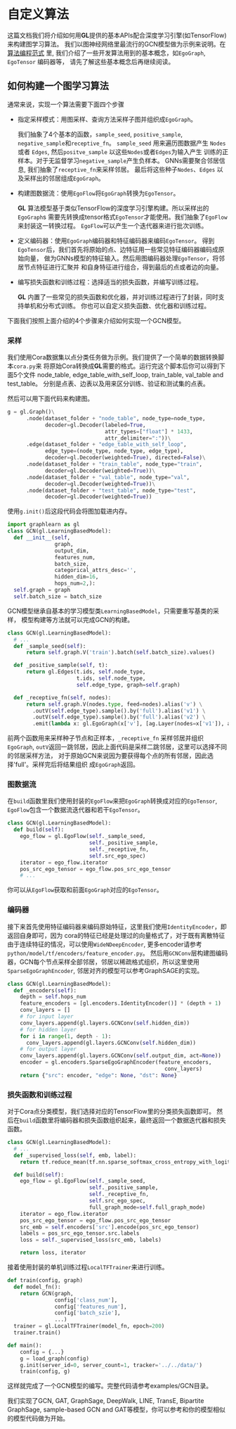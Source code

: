 # 自定义算法

这篇文档我们将介绍如何用**GL**提供的基本APIs配合深度学习引擎(如TensorFlow)来构建图学习算法。
我们以图神经网络里最流行的GCN模型做为示例来说明。在 [算法编程范式](model_programming_cn.md) 里, 
我们介绍了一些开发算法用到的基本概念，如`EgoGraph`, `EgoTensor` 编码器等，
请先了解这些基本概念后再继续阅读。

## 如何构建一个图学习算法

通常来说，实现一个算法需要下面四个步骤

- 指定采样模式：用图采样、查询方法采样子图并组织成`EgoGraph`。
    
    我们抽象了4个基本的函数，`sample_seed`, `positive_sample`,
    `negative_sample`和`receptive_fn`。 `sample_seed` 用来遍历图数据产生 `Nodes`或者
    `Edges`, 然后`positve_sample` 以这些`Nodes`或者`Edges`为输入产生
    训练的正样本。对于无监督学习`negative_sample`产生负样本。
    GNNs需要聚合邻居信息, 我们抽象了`receptive_fn`来采样邻居。
    最后将这些种子`Nodes`、`Edges` 以及采样出的邻居组成`EgoGraph`。

- 构建图数据流：使用`EgoFlow`将`EgoGraph`转换为`EgoTensor`。

    **GL** 算法模型基于类似TensorFlow的深度学习引擎构建。所以采样出的`EgoGraph`s
    需要先转换成tensor格式`EgoTensor`才能使用。我们抽象了`EgoFlow`来封装这一转换过程。
    `EgoFlow`可以产生一个迭代器来进行批次训练。
  
- 定义编码器：使用`EgoGraph`编码器和特征编码器来编码`EgoTensor`。
    得到`EgoTensor`后，我们首先将原始的点、边特征用一些常见特征编码器编码成原始向量，
    做为GNNs模型的特征输入。然后用图编码器处理`EgoTensor`，将邻居节点特征进行汇聚并
    和自身特征进行组合，得到最后的点或者边的向量。
    
- 编写损失函数和训练过程：选择适当的损失函数，并编写训练过程。

    **GL** 内置了一些常见的损失函数和优化器，并对训练过程进行了封装，同时支持单机和分布式训练。
    你也可以自定义损失函数、优化器和训练过程。
    
下面我们按照上面介绍的4个步骤来介绍如何实现一个GCN模型。


### 采样

我们使用Cora数据集以点分类任务做为示例。我们提供了一个简单的数据转换脚本`cora.py`来
将原始Cora转换成**GL**需要的格式。运行完这个脚本后你可以得到下面5个文件
node_table, edge_table_with_self_loop, train_table, val_table and test_table。
分别是点表、边表以及用来区分训练、验证和测试集的点表。

然后可以用下面代码来构建图。

```python
g = gl.Graph()\
      .node(dataset_folder + "node_table", node_type=node_type,
            decoder=gl.Decoder(labeled=True,
                               attr_types=["float"] * 1433,
                               attr_delimiter=":"))\
      .edge(dataset_folder + "edge_table_with_self_loop", 
            edge_type=(node_type, node_type, edge_type),
            decoder=gl.Decoder(weighted=True), directed=False)\
      .node(dataset_folder + "train_table", node_type="train",
            decoder=gl.Decoder(weighted=True))\
      .node(dataset_folder + "val_table", node_type="val",
            decoder=gl.Decoder(weighted=True))\
      .node(dataset_folder + "test_table", node_type="test",
            decoder=gl.Decoder(weighted=True))
```

使用`g.init()`后这段代码会将图加载进内存。

```py
import graphlearn as gl
class GCN(gl.LearningBasedModel):
  def __init__(self,
               graph,
               output_dim,
               features_num,
               batch_size,
               categorical_attrs_desc='',
               hidden_dim=16,
               hops_num=2,):
  self.graph = graph
  self.batch_size = batch_size
```
GCN模型继承自基本的学习模型类`LearningBasedModel`，只需要重写基类的采样，
模型构建等方法就可以完成GCN的构建。

```python
class GCN(gl.LearningBasedModel):
  # ...
  def _sample_seed(self):
      return self.graph.V('train').batch(self.batch_size).values()

  def _positive_sample(self, t):
      return gl.Edges(t.ids, self.node_type,
                      t.ids, self.node_type,
                      self.edge_type, graph=self.graph)

  def _receptive_fn(self, nodes):
      return self.graph.V(nodes.type, feed=nodes).alias('v') \
        .outV(self.edge_type).sample().by('full').alias('v1') \
        .outV(self.edge_type).sample().by('full').alias('v2') \
        .emit(lambda x: gl.EgoGraph(x['v'], [ag.Layer(nodes=x['v1']), ag.Layer(nodes=x['v2'])]))
```

前两个函数用来采样种子节点和正样本，`_receptive_fn` 采样邻居并组织`EgoGraph`, 
 `outV`返回一跳邻居，因此上面代码是采样二跳邻居，这里可以选择不同的邻居采样方法，
 对于原始GCN来说因为要获得每个点的所有邻居，因此选择'full'。采样完后将结果组织
 成`EgoGraph`返回。
 

### 图数据流

在`build`函数里我们使用封装的`EgoFlow`来把`EgoGraph`转换成对应的`EgoTensor`,
`EgoFlow`包含一个数据流迭代器和若干`EgoTensor`。

```python
class GCN(gl.LearningBasedModel):
  def build(self):
    ego_flow = gl.EgoFlow(self._sample_seed,
                          self._positive_sample,
                          self._receptive_fn,
                          self.src_ego_spec)
    iterator = ego_flow.iterator
    pos_src_ego_tensor = ego_flow.pos_src_ego_tensor
    # ...
```
你可以从`EgoFlow`获取和前面`EgoGraph`对应的`EgoTensor`。

### 编码器

接下来首先使用特征编码器来编码原始特征，这里我们使用`IdentityEncoder`，即返回自身即可，因为
cora的特征已经是处理过的向量格式了，对于既有离散特征由于连续特征的情况，可以使用`WideNDeepEncoder`,
更多encoder请参考`python/model/tf/encoders/feature_encoder.py`。
然后用`GCNConv`层构建图编码器，GCN每个节点采样全部邻居，邻居以稀疏格式组织，所以这里使用
`SparseEgoGraphEncoder`, 邻居对齐的模型可以参考GraphSAGE的实现。

```python
class GCN(gl.LearningBasedModel):
  def _encoders(self):
    depth = self.hops_num
    feature_encoders = [gl.encoders.IdentityEncoder()] * (depth + 1)
    conv_layers = []
    # for input layer
    conv_layers.append(gl.layers.GCNConv(self.hidden_dim))
    # for hidden layer
    for i in range(1, depth - 1):
      conv_layers.append(gl.layers.GCNConv(self.hidden_dim))
    # for output layer
    conv_layers.append(gl.layers.GCNConv(self.output_dim, act=None))
    encoder = gl.encoders.SparseEgoGraphEncoder(feature_encoders,
                                                  conv_layers)
    return {"src": encoder, "edge": None, "dst": None}
```

### 损失函数和训练过程

对于Cora点分类模型，我们选择对应的TensorFlow里的分类损失函数即可。
然后在`build`函数里将编码器和损失函数组织起来，最终返回一个数据迭代器和损失函数。

```python
class GCN(gl.LearningBasedModel):
  # ...
  def _supervised_loss(self, emb, label):
    return tf.reduce_mean(tf.nn.sparse_softmax_cross_entropy_with_logits(emb, label))

  def build(self):
    ego_flow = gl.EgoFlow(self._sample_seed,
                          self._positive_sample,
                          self._receptive_fn,
                          self.src_ego_spec,
                          full_graph_mode=self.full_graph_mode)
    iterator = ego_flow.iterator
    pos_src_ego_tensor = ego_flow.pos_src_ego_tensor
    src_emb = self.encoders['src'].encode(pos_src_ego_tensor)
    labels = pos_src_ego_tensor.src.labels
    loss = self._supervised_loss(src_emb, labels)

    return loss, iterator
```

接着使用封装的单机训练过程`LocalTFTrainer`来进行训练。

```python
def train(config, graph)
  def model_fn():
	return GCN(graph,
			   config['class_num'],
			   config['features_num'],
			   config['batch_szie'],
			   ...)
  trainer = gl.LocalTFTrainer(model_fn, epoch=200)
  trainer.train()

def main():
	config = {...}
	g = load_graph(config)
	g.init(server_id=0, server_count=1, tracker='../../data/')
	train(config, g)
```

这样就完成了一个GCN模型的编写。完整代码请参考examples/GCN目录。

我们实现了GCN, GAT, GraphSage, DeepWalk, LINE, TransE, Bipartite GraphSage, 
sample-based GCN and GAT等模型，你可以参考和你的模型相似的模型代码做为开始。

